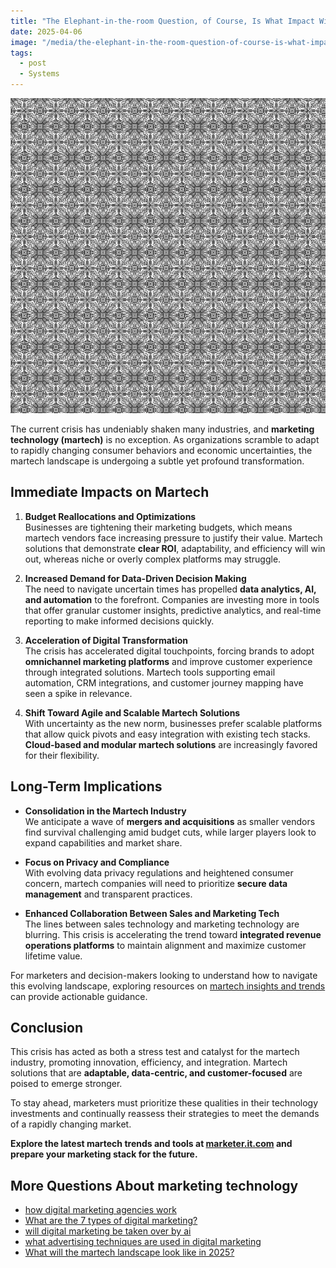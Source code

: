 ```yaml
---
title: "The Elephant-in-the-room Question, of Course, Is What Impact Will This Crisis Have on the Martech Industry?"
date: 2025-04-06
image: "/media/the-elephant-in-the-room-question-of-course-is-what-impact-will-this-crisis-have-on-the-martech-industry.webp"
tags:
  - post
  - Systems
---
```


![The Elephant-in-the-room Question, of Course, Is What Impact Will This Crisis Have on the Martech Industry?](/media/the-elephant-in-the-room-question-of-course-is-what-impact-will-this-crisis-have-on-the-martech-industry.webp)

The current crisis has undeniably shaken many industries, and **marketing technology (martech)** is no exception. As organizations scramble to adapt to rapidly changing consumer behaviors and economic uncertainties, the martech landscape is undergoing a subtle yet profound transformation.

## Immediate Impacts on Martech

1. **Budget Reallocations and Optimizations**  
   Businesses are tightening their marketing budgets, which means martech vendors face increasing pressure to justify their value. Martech solutions that demonstrate **clear ROI**, adaptability, and efficiency will win out, whereas niche or overly complex platforms may struggle.

2. **Increased Demand for Data-Driven Decision Making**  
   The need to navigate uncertain times has propelled **data analytics, AI, and automation** to the forefront. Companies are investing more in tools that offer granular customer insights, predictive analytics, and real-time reporting to make informed decisions quickly.

3. **Acceleration of Digital Transformation**  
   The crisis has accelerated digital touchpoints, forcing brands to adopt **omnichannel marketing platforms** and improve customer experience through integrated solutions. Martech tools supporting email automation, CRM integrations, and customer journey mapping have seen a spike in relevance.

4. **Shift Toward Agile and Scalable Martech Solutions**  
   With uncertainty as the new norm, businesses prefer scalable platforms that allow quick pivots and easy integration with existing tech stacks. **Cloud-based and modular martech solutions** are increasingly favored for their flexibility.

## Long-Term Implications

- **Consolidation in the Martech Industry**  
  We anticipate a wave of **mergers and acquisitions** as smaller vendors find survival challenging amid budget cuts, while larger players look to expand capabilities and market share.

- **Focus on Privacy and Compliance**  
  With evolving data privacy regulations and heightened consumer concern, martech companies will need to prioritize **secure data management** and transparent practices.

- **Enhanced Collaboration Between Sales and Marketing Tech**  
  The lines between sales technology and marketing technology are blurring. This crisis is accelerating the trend toward **integrated revenue operations platforms** to maintain alignment and maximize customer lifetime value.

For marketers and decision-makers looking to understand how to navigate this evolving landscape, exploring resources on [martech insights and trends](https://marketer.it.com/posts/martech) can provide actionable guidance.

## Conclusion

This crisis has acted as both a stress test and catalyst for the martech industry, promoting innovation, efficiency, and integration. Martech solutions that are **adaptable, data-centric, and customer-focused** are poised to emerge stronger.  

To stay ahead, marketers must prioritize these qualities in their technology investments and continually reassess their strategies to meet the demands of a rapidly changing market.

**Explore the latest martech trends and tools at [marketer.it.com](https://marketer.it.com/posts/martech) and prepare your marketing stack for the future.**

## More Questions About marketing technology

- [how digital marketing agencies work](/posts/how-digital-marketing-agencies-work)
- [What are the 7 types of digital marketing?](/posts/what-are-the-7-types-of-digital-marketing)
- [will digital marketing be taken over by ai](/posts/will-digital-marketing-be-taken-over-by-ai)
- [what advertising techniques are used in digital marketing](/posts/what-advertising-techniques-are-used-in-digital-ma)
- [What will the martech landscape look like in 2025?](/posts/what-will-the-martech-landscape-look-like-in-2025)
